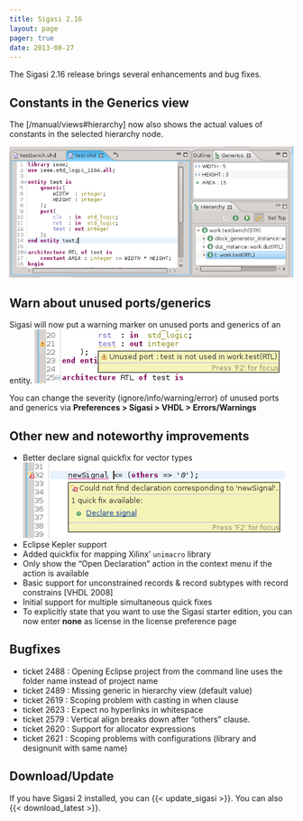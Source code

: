 ```yaml
---
title: Sigasi 2.16
layout: page
pager: true
date: 2013-08-27
---
```


The Sigasi 2.16 release brings several enhancements and bug fixes.

Constants in the Generics view
------------------------------

The [/manual/views#hierarchy] now also shows the actual values of constants in the selected hierarchy node.

![Constants in the Generics View](2.16/constantsingenericsview.png "Constants in the Generics View")

Warn about unused ports/generics
--------------------------------

Sigasi will now put a warning marker on unused ports and generics of an
entity.
![Unused port warning](2.16/unusedport.png "Unused port warning")

You can change the severity (ignore/info/warning/error) of unused ports
and generics via **Preferences &gt; Sigasi &gt; VHDL &gt;
Errors/Warnings**

Other new and noteworthy improvements
-------------------------------------

-   Better declare signal quickfix for vector types
	![declare signal quickfix](2.16/declarenewvectorsignal.png "declare signal quickfix")
-   Eclipse Kepler support
-   Added quickfix for mapping Xilinx’ `unimacro` library
-   Only show the “Open Declaration” action in the context menu if the
    action is available
-   Basic support for unconstrained records & record subtypes with
    record constrains \[VHDL 2008\]
-   Initial support for multiple simultaneous quick fixes
-   To explicitly state that you want to use the Sigasi starter edition,
    you can now enter **none** as license in the license preference page

Bugfixes
--------

-   ticket 2488 : Opening Eclipse project from the command line uses the
    folder name instead of project name
-   ticket 2489 : Missing generic in hierarchy view (default value)
-   ticket 2619 : Scoping problem with casting in when clause
-   ticket 2623 : Expect no hyperlinks in whitespace
-   ticket 2579 : Vertical align breaks down after “others” clause.
-   ticket 2620 : Support for allocator expressions
-   ticket 2621 : Scoping problems with configurations (library and
    designunit with same name)

Download/Update
---------------


If you have Sigasi 2 installed, you can {{< update_sigasi >}}. You can also {{< download_latest >}}.
